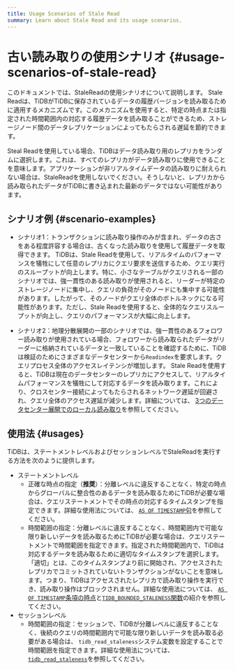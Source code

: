```yaml
---
title: Usage Scenarios of Stale Read
summary: Learn about Stale Read and its usage scenarios.
---
```


# 古い読み取りの使用シナリオ {#usage-scenarios-of-stale-read}

このドキュメントでは、StaleReadの使用シナリオについて説明します。 Stale Readは、TiDBがTiDBに保存されているデータの履歴バージョンを読み取るために適用するメカニズムです。このメカニズムを使用すると、特定の時点または指定された時間範囲内の対応する履歴データを読み取ることができるため、ストレージノード間のデータレプリケーションによってもたらされる遅延を節約できます。

Steal Readを使用している場合、TiDBはデータ読み取り用のレプリカをランダムに選択します。これは、すべてのレプリカがデータ読み取りに使用できることを意味します。アプリケーションが非リアルタイムデータの読み取りに耐えられない場合は、StaleReadを使用しないでください。そうしないと、レプリカから読み取られたデータがTiDBに書き込まれた最新のデータではない可能性があります。

## シナリオ例 {#scenario-examples}

-   シナリオ1：トランザクションに読み取り操作のみが含まれ、データの古さをある程度許容する場合は、古くなった読み取りを使用して履歴データを取得できます。 TiDBは、Stale Readを使用して、リアルタイムのパフォーマンスを犠牲にして任意のレプリカにクエリ要求を送信するため、クエリ実行のスループットが向上します。特に、小さなテーブルがクエリされる一部のシナリオでは、強一貫性のある読み取りが使用されると、リーダーが特定のストレージノードに集中し、クエリの負荷がそのノードにも集中する可能性があります。したがって、そのノードがクエリ全体のボトルネックになる可能性があります。ただし、Stale Readを使用すると、全体的なクエリスループットが向上し、クエリのパフォーマンスが大幅に向上します。

-   シナリオ2：地理分散展開の一部のシナリオでは、強一貫性のあるフォロワー読み取りが使用されている場合、フォロワーから読み取られたデータがリーダーに格納されているデータと一致していることを確認するために、TiDBは検証のためにさまざまなデータセンターから`Readindex`を要求します。クエリプロセス全体のアクセスレイテンシが増加します。 Stale Readを使用すると、TiDBは現在のデータセンターのレプリカにアクセスして、リアルタイムパフォーマンスを犠牲にして対応するデータを読み取ります。これにより、クロスセンター接続によってもたらされるネットワーク遅延が回避され、クエリ全体のアクセス遅延が減少します。詳細については、 [3つのデータセンター展開でのローカル読み取り](/best-practices/three-dc-local-read.md)を参照してください。

## 使用法 {#usages}

TiDBは、ステートメントレベルおよびセッションレベルでStaleReadを実行する方法を次のように提供します。

-   ステートメントレベル
    -   正確な時点の指定（**推奨**）：分離レベルに違反することなく、特定の時点からグローバルに整合性のあるデータを読み取るためにTiDBが必要な場合は、クエリステートメントでその時点の対応するタイムスタンプを指定できます。詳細な使用法については、 [`AS OF TIMESTAMP`句](/as-of-timestamp.md#syntax)を参照してください。
    -   時間範囲の指定：分離レベルに違反することなく、時間範囲内で可能な限り新しいデータを読み取るためにTiDBが必要な場合は、クエリステートメントで時間範囲を指定できます。指定された時間範囲内で、TiDBは対応するデータを読み取るために適切なタイムスタンプを選択します。 「適切」とは、このタイムスタンプより前に開始され、アクセスされたレプリカでコミットされていないトランザクションがないことを意味します。つまり、TiDBはアクセスされたレプリカで読み取り操作を実行でき、読み取り操作はブロックされません。詳細な使用法については、 [`AS OF TIMESTAMP`条項の時点](/as-of-timestamp.md#syntax)と[`TIDB_BOUNDED_STALENESS`関数](/as-of-timestamp.md#syntax)の紹介を参照してください。
-   セッションレベル
    -   時間範囲の指定：セッションで、TiDBが分離レベルに違反することなく、後続のクエリの時間範囲内で可能な限り新しいデータを読み取る必要がある場合は、 `tidb_read_staleness`システム変数を設定することで時間範囲を指定できます。詳細な使用法については、 [`tidb_read_staleness`](/tidb-read-staleness.md)を参照してください。
